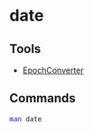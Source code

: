 # date

## Tools

- [EpochConverter](https://www.epochconverter.com/)

## Commands

```sh
man date
```
